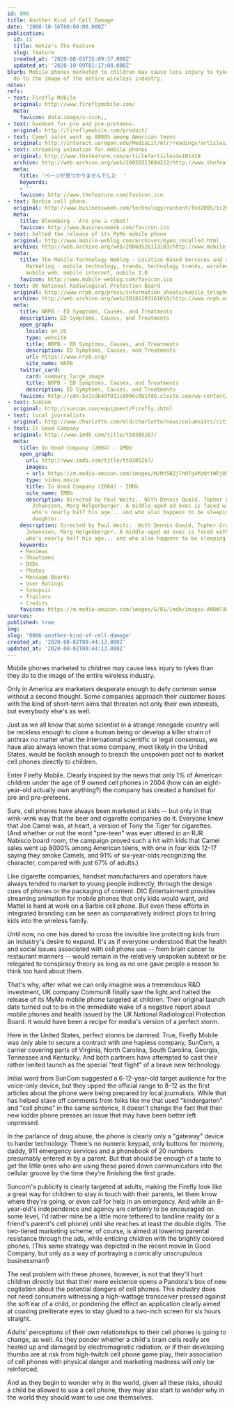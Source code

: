 ```yaml
---
id: 806
title: Another Kind of Cell Damage
date: '2008-10-16T00:00:00.000Z'
publication:
  id: 11
  title: Nokia's The Feature
  slug: feature
  created_at: '2020-08-03T15:09:37.000Z'
  updated_at: '2020-10-09T01:17:08.000Z'
blurb: Mobile phones marketed to children may cause less injury to tykes than they
  do to the image of the entire wireless industry.
notes: 
refs:
- text: Firefly Mobile
  original: http://www.fireflymobile.com/
  meta:
    favicon: data:image/x-icon;,
- text: handset for pre and pre-preteens.
  original: http://fireflymobile.com/product/
- text: Camel sales went up 8000% among American teens
  original: http://interact.uoregon.edu/MediaLit/mlr/readings/articles/JoeCamel.html
- text: streaming animation for mobile phones
  original: http://www.thefeature.com/article?articleid=101419
  archive: http://web.archive.org/web/20050313084222/http://www.thefeature.com:80/article?articleid=101419
  meta:
    title: 'ページが見つかりませんでした  '
    keywords:
    - ''
    favicon: http://www.thefeature.com/favicon.ico
- text: Barbie cell phone.
  original: http://www.businessweek.com/technology/content/feb2005/tc20050218_4609_tc024.htm
  meta:
    title: Bloomberg - Are you a robot?
    favicon: http://www.businessweek.com/favicon.ico
- text: halted the release of its MyMo mobile phone
  original: http://www.mobile-weblog.com/archives/mymo_recalled.html
  archive: http://web.archive.org/web/20060528113103/http://www.mobile-weblog.com:80/archives/mymo_recalled.html
  meta:
    title: The Mobile Technology Weblog - Location Based Services and all about Mobile
      Marketing - mobile technology, trends, technology trends, wireless, mobile marketing,
      mobile web, mobile internet, mobile 2.0
    favicon: http://www.mobile-weblog.com/favicon.ico
- text: UK National Radiological Protection Board
  original: http://www.nrpb.org/press/information_sheets/mobile_telephony/index.htm
  archive: http://web.archive.org/web/20181103161610/http://www.nrpb.org:80/press/information_sheets/mobile_telephony/index.htm
  meta:
    title: NRPB - ED Symptoms, Causes, and Treatments
    description: ED Symptoms, Causes, and Treatments
    open_graph:
      locale: en_US
      type: website
      title: NRPB - ED Symptoms, Causes, and Treatments
      description: ED Symptoms, Causes, and Treatments
      url: https://www.nrpb.org/
      site_name: NRPB
    twitter_card:
      card: summary_large_image
      title: NRPB - ED Symptoms, Causes, and Treatments
      description: ED Symptoms, Causes, and Treatments
    favicon: http://cdn-5e1cdb49f911c8096c0b1fdb.closte.com/wp-content/themes/magazine-pro/images/favicon.ico
- text: SunCom
  original: http://suncom.com/equipment/Firefly.shtml
- text: local journalists
  original: http://www.charlotte.com/mld/charlotte/news/columnists/citizen_watchdog/10839215.htm?template=contentModules/printstory.jsp
- text: In Good Company
  original: http://www.imdb.com/title/tt0385267/
  meta:
    title: In Good Company (2004) - IMDb
    open_graph:
      url: http://www.imdb.com/title/tt0385267/
      images:
      - url: https://m.media-amazon.com/images/M/MV5BZjlhOTg4MzQtYWFjOS00MTc0LWIxMjYtN2E1MjA5OWU2ODk0XkEyXkFqcGdeQXVyMTQxNzMzNDI@._V1_UY1200_CR91,0,630,1200_AL_.jpg
      type: video.movie
      title: In Good Company (2004) - IMDb
      site_name: IMDb
      description: Directed by Paul Weitz.  With Dennis Quaid, Topher Grace, Scarlett
        Johansson, Marg Helgenberger. A middle-aged ad exec is faced with a new boss
        who's nearly half his age... and who also happens to be sleeping with his
        daughter.
    description: Directed by Paul Weitz.  With Dennis Quaid, Topher Grace, Scarlett
      Johansson, Marg Helgenberger. A middle-aged ad exec is faced with a new boss
      who's nearly half his age... and who also happens to be sleeping with his daughter.
    keywords:
    - Reviews
    - Showtimes
    - DVDs
    - Photos
    - Message Boards
    - User Ratings
    - Synopsis
    - Trailers
    - Credits
    favicon: https://m.media-amazon.com/images/G/01/imdb/images-ANDW73HA/android-mobile-196x196._CB479962153_.png
sources: 
published: true
img: 
slug: '0806-another-kind-of-cell-damage'
created_at: '2020-08-02T00:44:13.000Z'
updated_at: '2020-08-02T00:44:13.000Z'
---
```

Mobile phones marketed to children may cause less injury to tykes than they do to the image of the entire wireless industry.

  
Only in America are marketers desperate enough to defy common sense without a second thought. Some companies approach their customer bases with the kind of short-term aims that threaten not only their own interests, but everybody else's as well.

Just as we all know that some scientist in a strange renegade country will be reckless enough to clone a human being or develop a killer strain of anthrax no matter what the international scientific or legal consensus, we have also always known that some company, most likely in the United States, would be foolish enough to breach the unspoken pact not to market cell phones directly to children.

Enter Firefly Mobile. Clearly inspired by the news that only 1% of American children under the age of 9 owned cell phones in 2004 (how can an eight-year-old actually own anything?) the company has created a handset for pre and pre-preteens.

Sure, cell phones have always been marketed at kids -- but only in that wink-wink way that the beer and cigarette companies do it. Everyone knew that Joe Camel was, at heart, a version of Tony the Tiger for cigarettes. (And whether or not the word "pre-teen" was ever uttered in an RJR Nabisco board room, the campaign proved such a hit with kids that Camel sales went up 8000% among American teens, with one in four kids 12-17 saying they smoke Camels, and 91% of six-year-olds recognizing the character, compared with just 67% of adults.)

Like cigarette companies, handset manufacturers and operators have always tended to market to young people indirectly, through the design cues of phones or the packaging of content. DIC Entertainment provides streaming animation for mobile phones that only kids would want, and Mattel is hard at work on a Barbie cell phone. But even these efforts in integrated branding can be seen as comparatively indirect ploys to bring kids into the wireless family.

Until now, no one has dared to cross the invisible line protecting kids from an industry's desire to expand. It's as if everyone understood that the health and social issues associated with cell phone use -- from brain cancer to restaurant manners -- would remain in the relatively unspoken subtext or be relegated to conspiracy theory as long as no one gave people a reason to think too hard about them.

That's why, after what we can only imagine was a tremendous R&D investment, UK company Commun8 finally saw the light and halted the release of its MyMo mobile phone targeted at children. Their original launch date turned out to be in the immediate wake of a negative report about mobile phones and health issued by the UK National Radiological Protection Board. It would have been a recipe for media's version of a perfect storm.

Here in the United States, perfect storms be damned. True, Firefly Mobile was only able to secure a contract with one hapless company, SunCom, a carrier covering parts of Virginia, North Carolina, South Carolina, Georgia, Tennessee and Kentucky. And both partners have attempted to cast their rather limited launch as the special "test flight" of a brave new technology.

Initial word from SunCom suggested a 6-12-year-old target audience for the voice-only device, but they upped the official range to 8-12 as the first articles about the phone were being prepared by local journalists. While that has helped stave off comments from folks like me that used "kindergarten" and "cell phone" in the same sentence, it doesn't change the fact that their new kiddie phone presses an issue that may have been better left unpressed.

In the parlance of drug abuse, the phone is clearly only a "gateway" device to harder technology. There's no numeric keypad, only buttons for mommy, daddy, 911 emergency services and a phonebook of 20 numbers presumably entered in by a parent. But that should be enough of a taste to get the little ones who are using these pared down communicators into the cellular groove by the time they're finishing the first grade.

Suncom's publicity is clearly targeted at adults, making the Firefly look like a great way for children to stay in touch with their parents, let them know where they're going, or even call for help in an emergency. And while an 8-year-old's independence and agency are certainly to be encouraged on some level, I'd rather mine be a little more tethered to landline reality (or a friend's parent's cell phone) until she reaches at least the double digits. The two-tiered marketing scheme, of course, is aimed at lowering parental resistance through the ads, while enticing children with the brightly colored phones. (This same strategy was depicted in the recent movie In Good Company, but only as a way of portraying a comically unscrupulous businessman!)

The real problem with these phones, however, is not that they'll hurt children directly but that their mere existence opens a Pandora's box of new cogitation about the potential dangers of cell phones. This industry does not need consumers witnessing a high-wattage transceiver pressed against the soft ear of a child, or pondering the effect an application clearly aimed at coaxing preliterate eyes to stay glued to a two-inch screen for six hours straight.

Adults' perceptions of their own relationships to their cell phones is going to change, as well. As they ponder whether a child's brain cells really are heated up and damaged by electromagnetic radiation, or if their developing thumbs are at risk from high-twitch cell phone game play, their association of cell phones with physical danger and marketing madness will only be reinforced.

And as they begin to wonder why in the world, given all these risks, should a child be allowed to use a cell phone, they may also start to wonder why in the world they should want to use one themselves.
